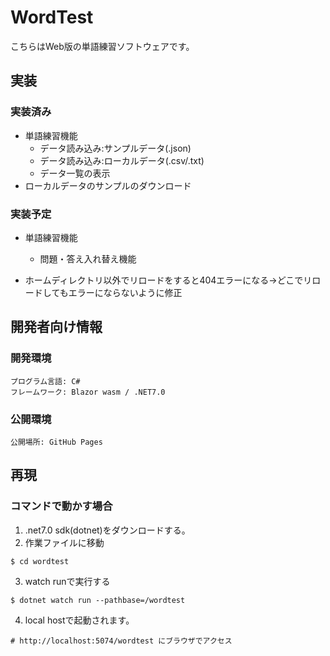 # WordTest
こちらはWeb版の単語練習ソフトウェアです。

## 実装
### 実装済み
- 単語練習機能
  - データ読み込み:サンプルデータ(.json)
  - データ読み込み:ローカルデータ(.csv/.txt)
  - データ一覧の表示
- ローカルデータのサンプルのダウンロード
### 実装予定
- 単語練習機能
  - 問題・答え入れ替え機能

- ホームディレクトリ以外でリロードをすると404エラーになる→どこでリロードしてもエラーにならないように修正

## 開発者向け情報
### 開発環境
    プログラム言語: C#
    フレームワーク: Blazor wasm / .NET7.0

### 公開環境
    公開場所: GitHub Pages

## 再現
### コマンドで動かす場合
1. .net7.0 sdk(dotnet)をダウンロードする。
2. 作業ファイルに移動
```shell
$ cd wordtest
```
3. watch runで実行する
```shell
$ dotnet watch run --pathbase=/wordtest
```
4. local hostで起動されます。
```shell
# http://localhost:5074/wordtest にブラウザでアクセス
```
